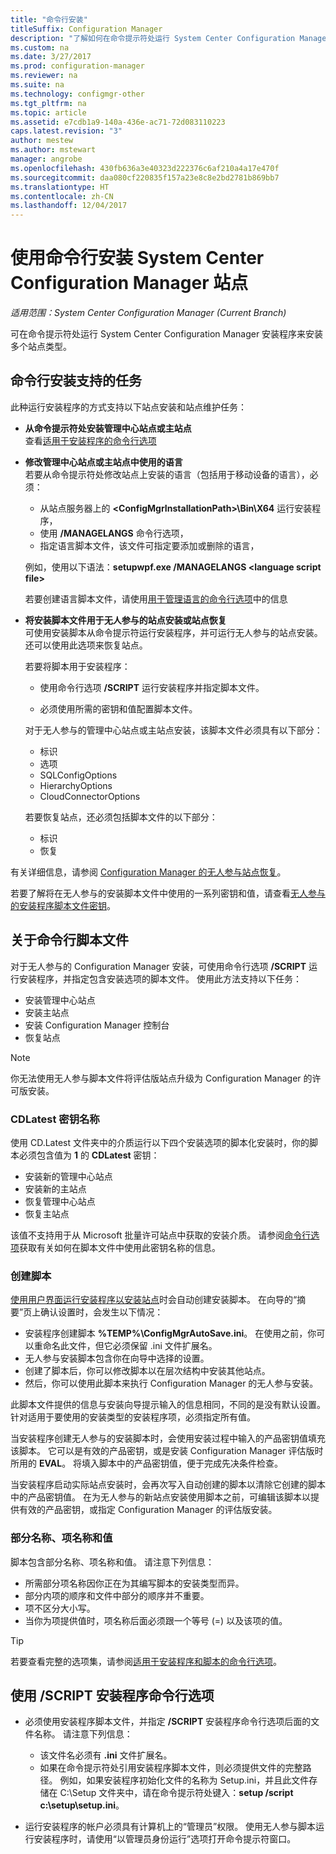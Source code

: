 ```yaml
---
title: "命令行安装"
titleSuffix: Configuration Manager
description: "了解如何在命令提示符处运行 System Center Configuration Manager 安装程序来安装多个站点。"
ms.custom: na
ms.date: 3/27/2017
ms.prod: configuration-manager
ms.reviewer: na
ms.suite: na
ms.technology: configmgr-other
ms.tgt_pltfrm: na
ms.topic: article
ms.assetid: e7cdb1a9-140a-436e-ac71-72d083110223
caps.latest.revision: "3"
author: mestew
ms.author: mstewart
manager: angrobe
ms.openlocfilehash: 430fb636a3e40323d222376c6af210a4a17e470f
ms.sourcegitcommit: daa080cf220835f157a23e8c8e2bd2781b869bb7
ms.translationtype: HT
ms.contentlocale: zh-CN
ms.lasthandoff: 12/04/2017
---
```

# <a name="use-a-command-line-to-install-system-center-configuration-manager-sites"></a>使用命令行安装 System Center Configuration Manager 站点

*适用范围：System Center Configuration Manager (Current Branch)*

 可在命令提示符处运行 System Center Configuration Manager 安装程序来安装多个站点类型。

## <a name="supported-tasks-for-command-line-installations"></a>命令行安装支持的任务
 此种运行安装程序的方式支持以下站点安装和站点维护任务：

-   **从命令提示符处安装管理中心站点或主站点**  
  查看[适用于安装程序的命令行选项](../../../../core/servers/deploy/install/command-line-options-for-setup.md)

-  **修改管理中心站点或主站点中使用的语言**  
    若要从命令提示符处修改站点上安装的语言（包括用于移动设备的语言），必须：  

     -   从站点服务器上的 **&lt;ConfigMgrInstallationPath\>\Bin\X64** 运行安装程序，
     -   使用 **/MANAGELANGS** 命令行选项，
     -   指定语言脚本文件，该文件可指定要添加或删除的语言，  

    例如，使用以下语法：**setupwpf.exe /MANAGELANGS &lt;language script file\>**  

    若要创建语言脚本文件，请使用[用于管理语言的命令行选项](../../../../core/servers/deploy/install/command-line-options-for-setup.md#bkmk_Lang)中的信息  

-  **将安装脚本文件用于无人参与的站点安装或站点恢复**  
    可使用安装脚本从命令提示符运行安装程序，并可运行无人参与的站点安装。 还可以使用此选项来恢复站点。    

    若要将脚本用于安装程序：  

    -   使用命令行选项 **/SCRIPT** 运行安装程序并指定脚本文件。  

    -   必须使用所需的密钥和值配置脚本文件。  

    对于无人参与的管理中心站点或主站点安装，该脚本文件必须具有以下部分：  

    -   标识    
    -   选项    
    -   SQLConfigOptions    
      -   HierarchyOptions    
    -   CloudConnectorOptions   

    若要恢复站点，还必须包括脚本文件的以下部分：  

    -   标识  
    -   恢复

有关详细信息，请参阅 [Configuration Manager 的无人参与站点恢复](/sccm/protect/understand/unattended-recovery)。  

若要了解将在无人参与的安装脚本文件中使用的一系列密钥和值，请查看[无人参与的安装程序脚本文件密钥](../../../../core/servers/deploy/install/command-line-options-for-setup.md#bkmk_Unattended)。  

## <a name="about-the-command-line-script-file"></a>关于命令行脚本文件  
 对于无人参与的 Configuration Manager 安装，可使用命令行选项 **/SCRIPT** 运行安装程序，并指定包含安装选项的脚本文件。 使用此方法支持以下任务：  

-   安装管理中心站点  
-   安装主站点  
-   安装 Configuration Manager 控制台  
-   恢复站点  

> [!NOTE]  
>  你无法使用无人参与脚本文件将评估版站点升级为 Configuration Manager 的许可版安装。  

### <a name="the-cdlatest-key-name"></a>CDLatest 密钥名称
使用 CD.Latest 文件夹中的介质运行以下四个安装选项的脚本化安装时，你的脚本必须包含值为 **1** 的 **CDLatest** 密钥：
- 安装新的管理中心站点
- 安装新的主站点
- 恢复管理中心站点
- 恢复主站点

该值不支持用于从 Microsoft 批量许可站点中获取的安装介质。
请参阅[命令行选项](/sccm/core/servers/deploy/install/command-line-options-for-setup)获取有关如何在脚本文件中使用此密钥名称的信息。



### <a name="create-the-script"></a>创建脚本
[使用用户界面运行安装程序以安装站点](../../../../core/servers/deploy/install/use-the-setup-wizard-to-install-sites.md)时会自动创建安装脚本。  在向导的“摘要”页上确认设置时，会发生以下情况：  

-   安装程序创建脚本 **%TEMP%\ConfigMgrAutoSave.ini**。  在使用之前，你可以重命名此文件，但它必须保留 .ini 文件扩展名。  
-   无人参与安装脚本包含你在向导中选择的设置。  
-   创建了脚本后，你可以修改脚本以在层次结构中安装其他站点。  
-   然后，你可以使用此脚本来执行 Configuration Manager 的无人参与安装。  

此脚本文件提供的信息与安装向导提示输入的信息相同，不同的是没有默认设置。   
针对适用于要使用的安装类型的安装程序项，必须指定所有值。   

当安装程序创建无人参与的安装脚本时，会使用安装过程中输入的产品密钥值填充该脚本。 它可以是有效的产品密钥，或是安装 Configuration Manager 评估版时所用的 **EVAL**。 将填入脚本中的产品密钥值，便于完成先决条件检查。   

当安装程序启动实际站点安装时，会再次写入自动创建的脚本以清除它创建的脚本中的产品密钥值。 在为无人参与的新站点安装使用脚本之前，可编辑该脚本以提供有效的产品密钥，或指定 Configuration Manager 的评估版安装。  

### <a name="section-names-key-names-and-values"></a>部分名称、项名称和值
脚本包含部分名称、项名称和值。 请注意下列信息：
-   所需部分项名称因你正在为其编写脚本的安装类型而异。
-   部分内项的顺序和文件中部分的顺序并不重要。     
-   项不区分大小写。  
-   当你为项提供值时，项名称后面必须跟一个等号 (=) 以及该项的值。    

> [!TIP]  
>  若要查看完整的选项集，请参阅[适用于安装程序和脚本的命令行选项](../../../../core/servers/deploy/install/command-line-options-for-setup.md)。  

## <a name="use-the-script-setup-command-line-option"></a>使用 /SCRIPT 安装程序命令行选项

-   必须使用安装程序脚本文件，并指定 **/SCRIPT** 安装程序命令行选项后面的文件名称。 请注意下列信息：   
    -   该文件名必须有 **.ini** 文件扩展名。  
    -   如果在命令提示符处引用安装程序脚本文件，则必须提供文件的完整路径。 例如，如果安装程序初始化文件的名称为 Setup.ini，并且此文件存储在 C:\Setup 文件夹中，请在命令提示符处键入：**setup /script c:\setup\setup.ini**。  

-   运行安装程序的帐户必须具有计算机上的“管理员”权限。 使用无人参与脚本运行安装程序时，请使用“以管理员身份运行”选项打开命令提示符窗口。   
